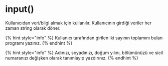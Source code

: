 # input()

Kullanıcıdan veri/bilgi almak için kullanılır. Kullanıcının girdiği veriler her zaman string olarak döner.

{% hint style="info" %}
Kullanıcı tarafından girilen iki sayının toplamını bulan programı yazınız.
{% endhint %}

{% hint style="info" %}
Adınızı, soyadınızı, doğum yılını, bölümünüzü ve sicil numaranızı değişken olarak tanımlayıp yazdırınız.
{% endhint %}
